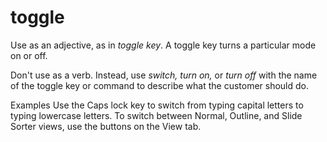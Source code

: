 # toggle

Use as an adjective, as in *toggle key*. A toggle key turns a particular mode on or off.

Don't use as a verb. Instead, use *switch,* *turn on,* or *turn off* with the name of the toggle key or command to describe what the customer should do. 

Examples
Use the Caps lock key to switch from typing capital letters to typing lowercase letters.
To switch between Normal, Outline, and Slide Sorter views, use the buttons on the View tab. 
